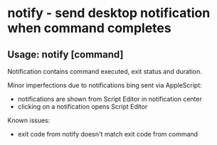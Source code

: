 # notify - send desktop notification when command completes

## Usage: notify [command]

Notification contains command executed, exit status and duration.

Minor imperfections due to notifications bing sent via AppleScript:
- notifications are shown from Script Editor in notification center
- clicking on a notification opens Script Editor

Known issues:
- exit code from notify doesn't match exit code from command
